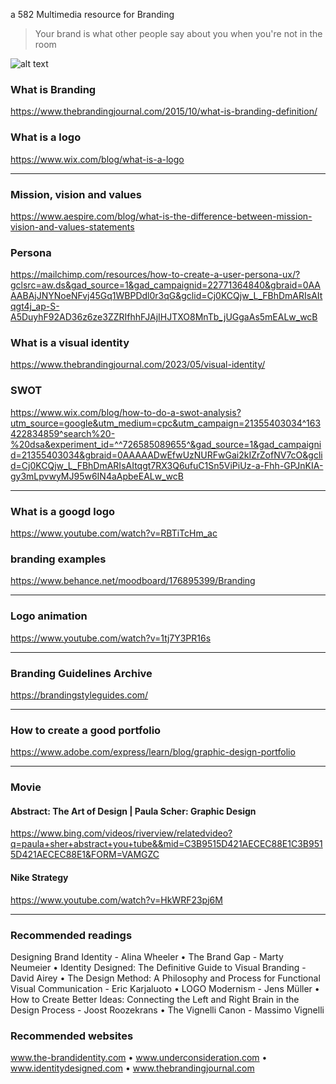 a 582 Multimedia resource for Branding

> Your brand is what other people say about you when you're not in the room

![alt text](https://miro.medium.com/v2/resize:fit:720/format:webp/0*Bd8e-Jm3rzO0gAR-.jpg)

### What is Branding
https://www.thebrandingjournal.com/2015/10/what-is-branding-definition/

### What is a logo
https://www.wix.com/blog/what-is-a-logo

---

### Mission, vision and values
https://www.aespire.com/blog/what-is-the-difference-between-mission-vision-and-values-statements

### Persona
https://mailchimp.com/resources/how-to-create-a-user-persona-ux/?gclsrc=aw.ds&gad_source=1&gad_campaignid=22771364840&gbraid=0AAAABAjJNYNoeNFvj45Gq1WBPDdl0r3qG&gclid=Cj0KCQjw_L_FBhDmARIsAItqgt4j_ap-S-A5DuyhF92AD36z6ze3ZZRIfhhFJAjIHJTXO8MnTb_jUGgaAs5mEALw_wcB

### What is a visual identity
https://www.thebrandingjournal.com/2023/05/visual-identity/

### SWOT
https://www.wix.com/blog/how-to-do-a-swot-analysis?utm_source=google&utm_medium=cpc&utm_campaign=21355403034^163422834859^search%20-%20dsa&experiment_id=^^726585089655^&gad_source=1&gad_campaignid=21355403034&gbraid=0AAAAADwEfwUzNURFwGai2kIZrZofNV7cO&gclid=Cj0KCQjw_L_FBhDmARIsAItqgt7RX3Q6ufuC1Sn5ViPiUz-a-Fhh-GPJnKIA-gy3mLpvwyMJ95w6IN4aApbeEALw_wcB

---

### What is a googd logo
https://www.youtube.com/watch?v=RBTiTcHm_ac

### branding examples
https://www.behance.net/moodboard/176895399/Branding

---

### Logo animation
https://www.youtube.com/watch?v=1tj7Y3PR16s

---

### Branding Guidelines Archive
https://brandingstyleguides.com/

---

### How to create a good portfolio
https://www.adobe.com/express/learn/blog/graphic-design-portfolio

---

### Movie
#### Abstract: The Art of Design | Paula Scher: Graphic Design
https://www.bing.com/videos/riverview/relatedvideo?q=paula+sher+abstract+you+tube&&mid=C3B9515D421AECEC88E1C3B9515D421AECEC88E1&FORM=VAMGZC

#### Nike Strategy
https://www.youtube.com/watch?v=HkWRF23pj6M

---

### Recommended readings
Designing Brand Identity - Alina Wheeler • The Brand Gap - Marty Neumeier • Identity Designed: The Definitive Guide to Visual Branding - David Airey • The Design Method: A Philosophy and Process for Functional Visual Communication - Eric Karjaluoto • LOGO Modernism - Jens Müller • How to Create Better Ideas: Connecting the Left and Right Brain in the Design Process - Joost Roozekrans • The Vignelli Canon - Massimo Vignelli

### Recommended websites
www.the-brandidentity.com • www.underconsideration.com • www.identitydesigned.com • www.thebrandingjournal.com



